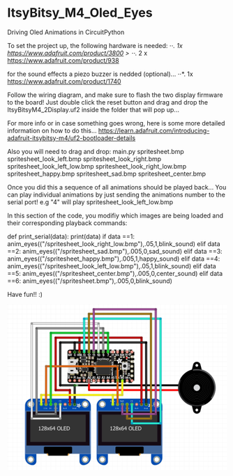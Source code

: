 # ItsyBitsy_M4_Oled_Eyes
Driving Oled Animations in CircuitPython

To set the project up, the following hardware is needed:
⋅⋅*. 1x https://www.adafruit.com/product/3800 >
⋅⋅*. 2 x https://www.adafruit.com/product/938

for the sound effects a piezo buzzer is nedded (optional)...
⋅⋅*. 1x https://www.adafruit.com/product/1740

Follow the wiring diagram, and make sure to flash the two display firmware to the board!
Just double click the reset button and drag and drop the ItsyBitsyM4_2Display.uf2 inside the folder that will pop up...

For more info or in case something goes wrong, here is some more detailed information on how to do this...
https://learn.adafruit.com/introducing-adafruit-itsybitsy-m4/uf2-bootloader-details

Also you will need to drag and drop:
main.py 
spritesheet.bmp
spritesheet_look_left.bmp
spritesheet_look_right.bmp
spritesheet_look_left_low.bmp
spritesheet_look_right_low.bmp
spritesheet_happy.bmp
spritesheet_sad.bmp
spritesheet_center.bmp

Once you did this a sequence of all animations should be played back...
You can play individual animations by just sending the animations number to the serial port!
e.g "4" will play spritesheet_look_left_low.bmp

In this section of the code, you modifiy which images are being loaded and their corresponding playback commands:

def print_serial(data):
    print(data)
    if data ==1:
        anim_eyes(("/spritesheet_look_right_low.bmp"),.05,1,blink_sound)
    elif data ==2:
        anim_eyes(("/spritesheet_sad.bmp"),.005,0,sad_sound)
    elif data ==3:
        anim_eyes(("/spritesheet_happy.bmp"),.005,1,happy_sound)
    elif data ==4:
        anim_eyes(("/spritesheet_look_left_low.bmp"),.05,1,blink_sound)
    elif data ==5:
        anim_eyes(("/spritesheet_center.bmp"),.005,0,center_sound)
    elif data ==6:
         anim_eyes(("/spritesheet.bmp"),.005,0,blink_sound)

Have fun!! :)

![alt text](https://github.com/SwannSchilling/ItsyBitsy_M4_Oled_Eyes/blob/main/OledsAndBuzzer.JPG)

